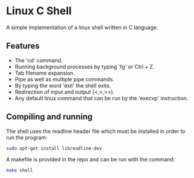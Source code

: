 # Linux C Shell

A simple implementation of a linux shell written in C language.

## Features

- The 'cd' command.
- Running background processes by typing 'fg' or Ctrl + Z.
- Tab filename expansion.
- Pipe as well as multiple pipe commands.
- By typing the word 'exit' the shell exits.
- Redirection of input and output (<,>,>>).
- Any default linux command that can be run by the 'execvp' instruction.

## Compiling and running
The shell uses the readline header file which must be installed in order to run the program:
```bash
sudo apt-get install libreadline-dev
```
 A makefile is provided in the repo and can be run with the command:
```bash
make shell
```

